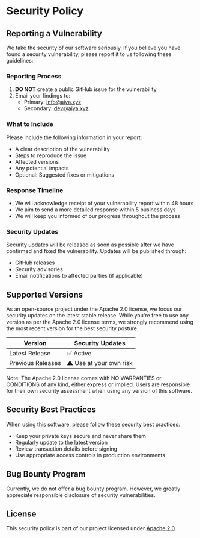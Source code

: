 # Security Policy

## Reporting a Vulnerability

We take the security of our software seriously. If you believe you have found a security vulnerability, please report it to us following these guidelines:

### Reporting Process

1. **DO NOT** create a public GitHub issue for the vulnerability
2. Email your findings to:
   - Primary: info@aiya.xyz
   - Secondary: dev@aiya.xyz

### What to Include

Please include the following information in your report:

- A clear description of the vulnerability
- Steps to reproduce the issue
- Affected versions
- Any potential impacts
- Optional: Suggested fixes or mitigations

### Response Timeline

- We will acknowledge receipt of your vulnerability report within 48 hours
- We aim to send a more detailed response within 5 business days
- We will keep you informed of our progress throughout the process

### Security Updates

Security updates will be released as soon as possible after we have confirmed and fixed the vulnerability. Updates will be published through:

- GitHub releases
- Security advisories
- Email notifications to affected parties (if applicable)

## Supported Versions

As an open-source project under the Apache 2.0 license, we focus our security updates on the latest stable release. While you're free to use any version as per the Apache 2.0 license terms, we strongly recommend using the most recent version for the best security posture.

| Version | Security Updates |
| ------- | --------------- |
| Latest Release | ✅ Active |
| Previous Releases | ⚠️ Use at your own risk |

Note: The Apache 2.0 license comes with NO WARRANTIES or CONDITIONS of any kind, either express or implied. Users are responsible for their own security assessment when using any version of this software.

## Security Best Practices

When using this software, please follow these security best practices:
- Keep your private keys secure and never share them
- Regularly update to the latest version
- Review transaction details before signing
- Use appropriate access controls in production environments

## Bug Bounty Program

Currently, we do not offer a bug bounty program. However, we greatly appreciate responsible disclosure of security vulnerabilities.

## License

This security policy is part of our project licensed under [Apache 2.0](LICENSE).
